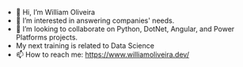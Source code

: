 - 👋 Hi, I’m William Oliveira
- 👀 I’m interested in answering companies' needs.
- 💞️ I’m looking to collaborate on Python, DotNet, Angular, and Power Platforms projects.
- My next training is related to Data Science
- 📫 How to reach me: https://www.williamoliveira.dev/

<!---
wioliveira/wioliveira is a ✨ special ✨ repository because its `README.md` (this file) appears on your GitHub profile.
You can click the Preview link to take a look at your changes.
--->
